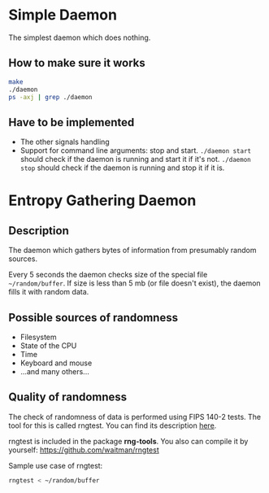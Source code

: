# Simple Daemon #

The simplest daemon which does nothing.

## How to make sure it works ##

```bash
make
./daemon
ps -axj | grep ./daemon
```

## Have to be implemented ##

* The other signals handling
* Support for command line arguments: stop and start.
  ```./daemon start``` should check if the daemon is running and start it if it's not.
  ```./daemon stop``` should check if the daemon is running and stop it if it is.

# Entropy Gathering Daemon  #

## Description ##

The daemon which gathers bytes of information from presumably random sources.

Every 5 seconds the daemon checks size of the special file ``` ~/random/buffer ```. If size is less than 5 mb (or file doesn't exist), the daemon fills it with random data.

## Possible sources of randomness ##

* Filesystem
* State of the CPU
* Time
* Keyboard and mouse
* ...and many others...

## Quality of randomness ##

The check of randomness of data is performed using FIPS 140-2 tests. The tool for this is called rngtest. You can find its description [here](https://linux.die.net/man/1/rngtest).

rngtest is included in the package **rng-tools**. You also can compile it by yourself: https://github.com/waitman/rngtest

Sample use case of rngtest:

```bash
rngtest < ~/random/buffer
```
